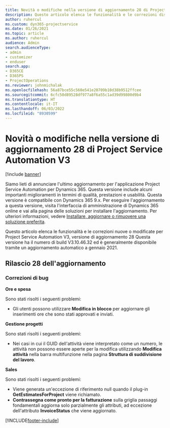 ```yaml
---
title: Novità o modifiche nella versione di aggiornamento 28 di Project Service Automation V3
description: Questo articolo elenca le funzionalità e le correzioni disponibili nella versione di aggiornamento 28 di Project Service Automation V3.
author: ruhercul
ms.custom: dyn365-projectservice
ms.date: 01/26/2021
ms.topic: article
ms.author: ruhercul
audience: Admin
search.audienceType:
- admin
- customizer
- enduser
search.app:
- D365CE
- D365PS
- ProjectOperations
ms.reviewer: johnmichalak
ms.openlocfilehash: 56a87bce55c560e541e20709b10d38b9512ffcee
ms.sourcegitcommit: 6cfc50d89528df977a8f6a55c1ad39d99800d9b4
ms.translationtype: HT
ms.contentlocale: it-IT
ms.lasthandoff: 06/03/2022
ms.locfileid: "8930599"
---
```

# <a name="whats-new-or-changed-in-project-service-automation-update-release-28-v3"></a>Novità o modifiche nella versione di aggiornamento 28 di Project Service Automation V3

[!include [banner](../includes/psa-now-project-operations.md)]

Siamo lieti di annunciare l'ultimo aggiornamento per l'applicazione Project Service Automation per Dynamics 365. Questa versione include alcuni importanti miglioramenti in termini di qualità, prestazioni e usabilità. Questa versione è compatibile con Dynamics 365 9.x. Per eseguire l'aggiornamento a questa versione, visita l'interfaccia di amministrazione di Dynamics 365 online e vai alla pagina delle soluzioni per installare l'aggiornamento. Per ulteriori informazioni, vedere [Installare, aggiornare o rimuovere una soluzione preferita](/power-platform/admin/install-remove-preferred-solution).

Questo articolo elenca le funzionalità e le correzioni nuove o modificate per Project Service Automation V3, versione di aggiornamento 28 Questa versione ha il numero di build V3.10.46.32 ed è generalmente disponibile tramite un aggiornamento automatico a gennaio 2021.

## <a name="update-release-28"></a>Rilascio 28 dell'aggiornamento

### <a name="bug-fixes"></a>Correzioni di bug

**Ore e spesa**

Sono stati risolti i seguenti problemi:

- Gli utenti possono utilizzare **Modifica in blocco** per aggiornare gli inserimenti ore che sono stati approvati e inviati.

**Gestione progetti**

Sono stati risolti i seguenti problemi:

- Nei casi in cui il GUID dell'attività viene interpretato come un numero, le attività non possono essere aperte per la modifica utilizzando **Modifica attività** nella barra multifunzione nella pagina **Struttura di suddivisione del lavoro**.

**Sales**

Sono stati risolti i seguenti problemi:

- Viene generata un'eccezione di riferimento null quando il plug-in **GetEstimatesForProject** viene richiamato.
- **Contrassegna come pronto per la fatturazione** sulla griglia passaggi fondamentali aggiorna solo parzialmente gli attributi, ad eccezione dell'attributo **InvoiceStatus** che viene aggiornato.



[!INCLUDE[footer-include](../includes/footer-banner.md)]
